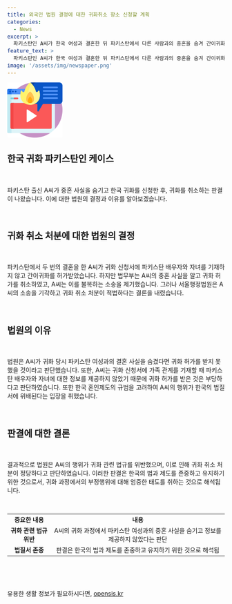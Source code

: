 ```yaml
---
title: 외국인 법원 결정에 대한 귀화취소 항소 신청할 계획
categories:
  - News
excerpt: >
  파키스탄인 A씨가 한국 여성과 결혼한 뒤 파키스탄에서 다른 사람과의 중혼을 숨겨 간이귀화를 받았으나, 법무부가 귀화를 취소한 사건에 대한 법원의 결정이 나왔다. A씨는 중혼 사실을 감춘 채 간이귀화를 받았지만, 법원은 중혼 사실이 밝혀지면 귀화를 허가하지 않았을 것이라며 A씨의 소송을 기각했다. 또한, A씨의 사익보다 공익을 우선시하는 것이 중요하다고 판단했다.
feature_text: >
  파키스탄인 A씨가 한국 여성과 결혼한 뒤 파키스탄에서 다른 사람과의 중혼을 숨겨 간이귀화를 받았으나, 법무부가 귀화를 취소한 사건에 대한 법원의 결정이 나왔다. A씨는 중혼 사실을 감춘 채 간이귀화를 받았지만, 법원은 중혼 사실이 밝혀지면 귀화를 허가하지 않았을 것이라며 A씨의 소송을 기각했다. 또한, A씨의 사익보다 공익을 우선시하는 것이 중요하다고 판단했다.
image: '/assets/img/newspaper.png'
---
```


<p><img src="/assets/img/news.png" alt="rentncar 속보" /></p>

<h2 data-ke-size="size26">한국 귀화 파키스탄인 케이스</h2>

<p data-ke-size="size16">&nbsp;</p>

<p>파키스탄 출신 A씨가 중혼 사실을 숨기고 한국 귀화를 신청한 후, 귀화를 취소하는 판결이 나왔습니다. 이에 대한 법원의 결정과 이유를 알아보겠습니다.</p>

<p data-ke-size="size16">&nbsp;</p>

<h2 data-ke-size="size26">귀화 취소 처분에 대한 법원의 결정</h2>

<p data-ke-size="size16">&nbsp;</p>

<p>파키스탄에서 두 번의 결혼을 한 A씨가 귀화 신청서에 파키스탄 배우자와 자녀를 기재하지 않고 간이귀화를 허가받았습니다. 하지만 법무부는 A씨의 중혼 사실을 알고 귀화 허가를 취소하였고, A씨는 이를 불복하는 소송을 제기했습니다. 그러나 서울행정법원은 A씨의 소송을 기각하고 귀화 취소 처분이 적법하다는 결론을 내렸습니다.</p>

<p data-ke-size="size16">&nbsp;</p>

<h2 data-ke-size="size26">법원의 이유</h2>

<p data-ke-size="size16">&nbsp;</p>

<p>법원은 A씨가 귀화 당시 파키스탄 여성과의 결혼 사실을 숨겼다면 귀화 허가를 받지 못했을 것이라고 판단했습니다. 또한, A씨는 귀화 신청서에 가족 관계를 기재할 때 파키스탄 배우자와 자녀에 대한 정보를 제공하지 않았기 때문에 귀화 허가를 받은 것은 부당하다고 판단하였습니다. 또한 한국 혼인제도의 규범을 고려하여 A씨의 행위가 한국의 법질서에 위배된다는 입장을 취했습니다.</p>

<p data-ke-size="size16">&nbsp;</p>

<h2 data-ke-size="size26">판결에 대한 결론</h2>

<p data-ke-size="size16">&nbsp;</p>

<p>결과적으로 법원은 A씨의 행위가 귀화 관련 법규를 위반했으며, 이로 인해 귀화 취소 처분이 정당하다고 판단하였습니다. 이러한 판결은 한국의 법과 제도를 존중하고 유지하기 위한 것으로서, 귀화 과정에서의 부정행위에 대해 엄중한 태도를 취하는 것으로 해석됩니다.</p>

<p data-ke-size="size16">&nbsp;</p>

<table>
    <tbody>
        <tr>
            <td style="text-align: center; height: 17px;"><b>중요한 내용</b></td>
            <td style="text-align: center; height: 17px;"><b>내용</b></td>
        </tr>
        <tr>
            <td style="text-align: center; height: 17px;"><b>귀화 관련 법규 위반</b></td>
            <td style="text-align: center; height: 17px;">A씨의 귀화 과정에서 파키스탄 여성과의 중혼 사실을 숨기고 정보를 제공하지 않았다는 판단</td>
        </tr>
        <tr>
            <td style="text-align: center; height: 17px;"><b>법질서 존중</b></td>
            <td style="text-align: center; height: 17px;">판결은 한국의 법과 제도를 존중하고 유지하기 위한 것으로 해석됨</td>
        </tr>
    </tbody>
</table>

<p data-ke-size="size16">&nbsp;</p>

<p data-ke-size="size16">&nbsp;</p>
유용한 생활 정보가 필요하시다면, <a href="https://opensis.kr" rel="dofollow">opensis.kr</a>


